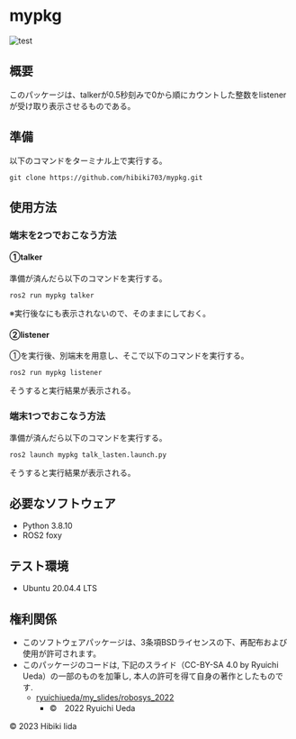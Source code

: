 # mypkg
![test](https://github.com/hibiki703/mypkg/actions/workflows/test.yml/badge.svg)

## 概要
このパッケージは、talkerが0.5秒刻みで0から順にカウントした整数をlistenerが受け取り表示させるものである。

## 準備
以下のコマンドをターミナル上で実行する。
```
git clone https://github.com/hibiki703/mypkg.git
```

## 使用方法
### 端末を2つでおこなう方法
#### ①talker
準備が済んだら以下のコマンドを実行する。
```
ros2 run mypkg talker
```
※実行後なにも表示されないので、そのままにしておく。

#### ②listener
①を実行後、別端末を用意し、そこで以下のコマンドを実行する。
```
ros2 run mypkg listener
```
そうすると実行結果が表示される。


### 端末1つでおこなう方法
準備が済んだら以下のコマンドを実行する。
```
ros2 launch mypkg talk_lasten.launch.py
```
そうすると実行結果が表示される。


## 必要なソフトウェア
* Python 3.8.10
* ROS2 foxy

## テスト環境
* Ubuntu 20.04.4 LTS

## 権利関係
* このソフトウェアパッケージは、3条項BSDライセンスの下、再配布および使用が許可されます。
* このパッケージのコードは, 下記のスライド（CC-BY-SA 4.0 by Ryuichi Ueda）の一部のものを加筆し, 本人の許可を得て自身の著作としたものです.
    * [ryuichiueda/my_slides/robosys_2022](https://github.com/ryuichiueda/my_slides/tree/master/robosys_2022)
        * ©　2022 Ryuichi Ueda

© 2023 Hibiki Iida
